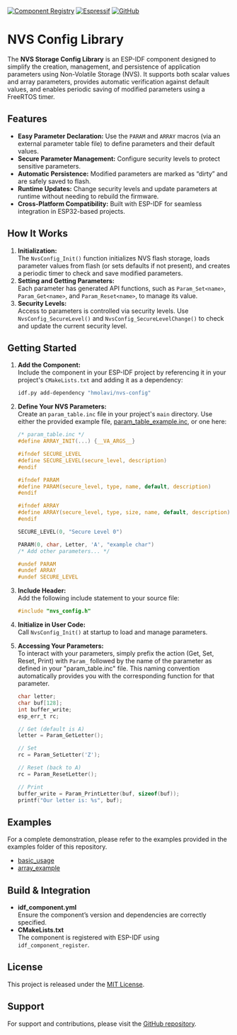 [![Component Registry](https://components.espressif.com/components/hmolavi/nvs_config/badge.svg)](https://components.espressif.com/components/hmolavi/nvs_config) [![Espressif](https://img.shields.io/badge/Espressif-Components-blue.svg?style=flat-square)](https://components.espressif.com/components/hmolavi/nvs_config) [![GitHub](https://img.shields.io/badge/GitHub-hmolavi/nvs_config-blue.svg?style=flat-square)](https://github.com/hmolavi/nvs_config)

# NVS Config Library

The **NVS Storage Config Library** is an ESP-IDF component designed to simplify the creation, management, and persistence of application parameters using Non-Volatile Storage (NVS). It supports both scalar values and array parameters, provides automatic verification against default values, and enables periodic saving of modified parameters using a FreeRTOS timer.

## Features

- **Easy Parameter Declaration:** Use the `PARAM` and `ARRAY` macros (via an external parameter table file) to define parameters and their default values.
- **Secure Parameter Management:** Configure security levels to protect sensitive parameters.
- **Automatic Persistence:** Modified parameters are marked as “dirty” and are safely saved to flash.
- **Runtime Updates:** Change security levels and update parameters at runtime without needing to rebuild the firmware.
- **Cross-Platform Compatibility:** Built with ESP-IDF for seamless integration in ESP32-based projects.

## How It Works

1. **Initialization:**  
   The `NvsConfig_Init()` function initializes NVS flash storage, loads parameter values from flash (or sets defaults if not present), and creates a periodic timer to check and save modified parameters.
2. **Setting and Getting Parameters:**  
   Each parameter has generated API functions, such as `Param_Set<name>`, `Param_Get<name>`, and `Param_Reset<name>`, to manage its value.
3. **Security Levels:**  
   Access to parameters is controlled via security levels. Use `NvsConfig_SecureLevel()` and `NvsConfig_SecureLevelChange()` to check and update the current security level.

## Getting Started

1. **Add the Component:**  
   Include the component in your ESP-IDF project by referencing it in your project's `CMakeLists.txt` and adding it as a dependency:

   ```bash
   idf.py add-dependency "hmolavi/nvs-config"
   ```

2. **Define Your NVS Parameters:**  
   Create an `param_table.inc` file in your project's `main` directory. Use either the provided example file, [param_table_example.inc](param_table_example.inc), or one here:

   ```c
   /* param_table.inc */
   #define ARRAY_INIT(...) {__VA_ARGS__}

   #ifndef SECURE_LEVEL
   #define SECURE_LEVEL(secure_level, description)
   #endif

   #ifndef PARAM
   #define PARAM(secure_level, type, name, default, description)
   #endif

   #ifndef ARRAY
   #define ARRAY(secure_level, type, size, name, default, description)
   #endif

   SECURE_LEVEL(0, "Secure Level 0")

   PARAM(0, char, Letter, 'A', "example char")
   /* Add other parameters... */

   #undef PARAM
   #undef ARRAY
   #undef SECURE_LEVEL
   ```
3. **Include Header:**  
   Add the following include statement to your source file:

   ```c
   #include "nvs_config.h"
   ```

4. **Initialize in User Code:**  
   Call `NvsConfig_Init()` at startup to load and manage parameters.

5. **Accessing Your Parameters:**  
   To interact with your parameters, simply prefix the action (Get, Set, Reset, Print) with `Param_` followed by the name of the parameter as defined in your "param_table.inc" file. This naming convention automatically provides you with the corresponding function for that parameter.

   ```c
   char letter;
   char buf[128];
   int buffer_write;
   esp_err_t rc;

   // Get (default is A)
   letter = Param_GetLetter();
   
   // Set
   rc = Param_SetLetter('Z');
   
   // Reset (back to A)
   rc = Param_ResetLetter();
   
   // Print
   buffer_write = Param_PrintLetter(buf, sizeof(buf));
   printf("Our letter is: %s", buf);
   ```

## Examples

For a complete demonstration, please refer to the examples provided in the examples folder of this repository.  
- [basic_usage](/examples/basic_usage/)
- [array_example](/examples/array_example/)

## Build & Integration

- **idf_component.yml**  
  Ensure the component’s version and dependencies are correctly specified.
- **CMakeLists.txt**  
  The component is registered with ESP-IDF using `idf_component_register`.

## License

This project is released under the [MIT License](LICENSE).

## Support

For support and contributions, please visit the [GitHub repository](https://github.com/hmolavi/nvs_config).
